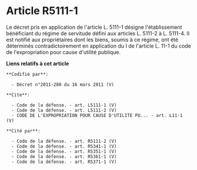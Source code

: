 # Article R5111-1

Le décret pris en application de l'article L. 5111-1 désigne l'établissement bénéficiant du régime de servitude défini aux
articles L. 5111-2 à L. 5111-4. Il est notifié aux propriétaires dont les biens, soumis à ce régime, ont été déterminés
contradictoirement en application du I de l'article L. 11-1 du code de l'expropriation pour cause d'utilité publique.

**Liens relatifs à cet article**

	**Codifié par**:

	  - Décret n°2011-280 du 16 mars 2011 (V)

	**Cite**:

	  - Code de la défense. - art. L5111-1 (V)
	  - Code de la défense. - art. L5111-2 (V)
	  - CODE DE L'EXPROPRIATION POUR CAUSE D'UTILITE PU... - art. L11-1 (V)

	**Cité par**:

	  - Code de la défense. - art. R5111-2 (V)
	  - Code de la défense. - art. R5341-1 (V)
	  - Code de la défense. - art. R5351-1 (V)
	  - Code de la défense. - art. R5361-1 (V)
	  - Code de la défense. - art. R5371-1 (V)
